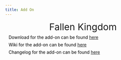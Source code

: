 ```yaml
---
title: Add On
---
```


<div id="main-page" class="plainlinks main-page">
    <div id="mp-1" class="mp-section">
        <div class="wiki-header" style="text-align: center">
            <span style="font-size: 30px">Fallen Kingdom</span>
        </div>
        <div style="margin: 0.5em 0.8em;">
            <span style="color: #000000">Download for the add-on can be found <a href="https://github.com/SmokeyStack/FallenKingdomAddon/releases/download/Beta1.0.0.1/FallenKingdomAddon.mcaddon" target="_blank" title="Github">here</a></span>
        </div>
        <div style="margin: 0.5em 0.8em;">
            <span style="color: #000000">Wiki for the add-on can be found <a href="https://smokeystack.github.io/FallenKingdomWiki/" target="_blank" title="Github">here</a></span>
        </div>
        <div style="margin: 0.5em 0.8em;">
            <span style="color: #000000">Changelog for the add-on can be found <a href="https://smokeystack.github.io/FallenKingdomWiki/changelogs/beta1001" target="_blank" title="Github">here</a></span>
        </div>
    </div>
</div>